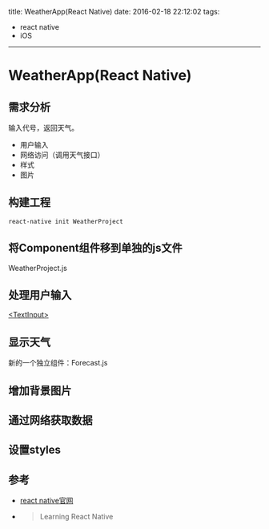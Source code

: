 title: WeatherApp(React Native)
date: 2016-02-18 22:12:02
tags:
- react native
- iOS

---


# WeatherApp(React Native)

## 需求分析

输入代号，返回天气。

* 用户输入
* 网络访问（调用天气接口）
* 样式
* 图片

## 构建工程

	react-native init WeatherProject
	
## 将Component组件移到单独的js文件

WeatherProject.js



## 处理用户输入

[\<TextInput\>](http://facebook.github.io/react-native/docs/textinput.html#content)


## 显示天气

新的一个独立组件：Forecast.js

## 增加背景图片


## 通过网络获取数据

## 设置styles


		

## 参考

* [react native官网](http://facebook.github.io/react-native/docs/getting-started.html)

* > Learning React Native 